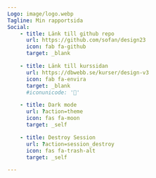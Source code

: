 ```yaml
---
Logo: image/logo.webp
Tagline: Min rapportsida
Social:
    - title: Länk till github repo
      url: https://github.com/sofan/design23
      icon: fab fa-github
      target: _blank

    - title: Länk till kurssidan
      url: https://dbwebb.se/kurser/design-v3
      icon: fab fa-envira
      target: _blank
      #iconunicode: '🌿'

    - title: Dark mode
      url: ?action=theme
      icon: fas fa-moon
      target: _self

    - title: Destroy Session
      url: ?action=session_destroy
      icon: fas fa-trash-alt
      target: _self

---
```

